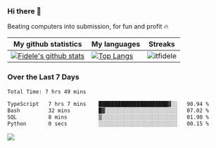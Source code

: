 ### Hi there 👋
<p>Beating computers into submission, for fun and profit 🔥</p>

|My github statistics|My languages|Streaks|
|-|-|-|
|[![Fidele's github stats](https://github-readme-stats.vercel.app/api?username=itfidele&count_private=true&show_icons=true&theme=dark&hide_title=true)](https://github.com/itfidele)|[![Top Langs](https://github-readme-stats.vercel.app/api/top-langs/?username=itfidele&show_icons=true&langs_count=8&theme=dark&layout=compact&hide_title=true)](https://github.com/itfidele)|![itfidele](https://github-readme-streak-stats.herokuapp.com/?user=itfidele&theme=dark)

### Over the Last 7 Days
<!--START_SECTION:waka-->

```txt
Total Time: 7 hrs 49 mins

TypeScript   7 hrs 7 mins    ██████████████████████▓░░   90.94 %
Bash         32 mins         █▓░░░░░░░░░░░░░░░░░░░░░░░   07.02 %
SQL          8 mins          ▒░░░░░░░░░░░░░░░░░░░░░░░░   01.90 %
Python       0 secs          ░░░░░░░░░░░░░░░░░░░░░░░░░   00.15 %
```

<!--END_SECTION:waka-->



![](https://komarev.com/ghpvc/?username=itfidele)
